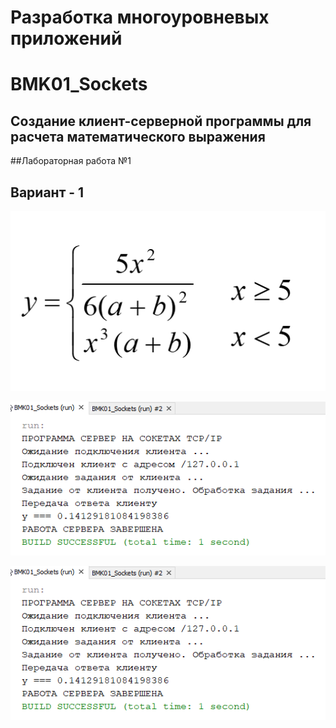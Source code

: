 # Разработка многоуровневых приложений
# BMK01_Sockets
## Создание клиент-серверной программы для расчета математического выражения
##Лабораторная работа №1
## Вариант - 1

![primer](primer.PNG)

![Screenshot](screenshot1.png)

![Screenshot](screenshot1.png)
